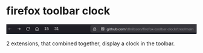 # firefox toolbar clock


![](./example.png)

2 extensions, that combined together, display a clock in the toolbar.
